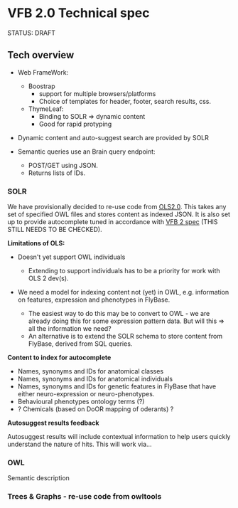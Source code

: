 # VFB 2.0 Technical spec

STATUS: DRAFT

## Tech overview

* Web FrameWork:  
   * Boostrap 
      - support for multiple browsers/platforms
      - Choice of templates for header, footer, search results, css.
  * ThymeLeaf:
    * Binding to SOLR => dynamic content
    * Good for rapid protyping 

* Dynamic content and auto-suggest search are provided by SOLR

* Semantic queries use an Brain query endpoint:
   * POST/GET using JSON.
   * Returns lists of IDs.

### SOLR

We have provisionally decided to re-use code from [OLS2.0](https://github.com/EBISPOT/OLS).  This takes any set of specified OWL files and stores content as indexed JSON. It is also set up to provide autocomplete tuned in accordance with [VFB 2 spec](https://github.com/VirtualFlyBrain/VFB_2/blob/master/specs/functional_specs.md#autosuggest-search) (THIS STILL NEEDS TO BE CHECKED).



__Limitations of OLS:__

* Doesn't yet support OWL individuals
  *  Extending to support individuals has to be a priority for work with OLS 2 dev(s).

* We need a model for indexing content not (yet) in OWL, e.g. information on features, expression and phenotypes in FlyBase.
  * The easiest way to do this may be to convert to OWL - we are already doing this for some expression pattern data.  But will this => all the information we need?
  * An alternative is to extend the SOLR schema to store content from FlyBase, derived from SQL queries.

__Content to index for autocomplete__

* Names, synonyms and IDs for anatomical classes
* Names, synonyms and IDs for anatomical individuals
* Names, synonyms and IDs for genetic features in FlyBase that have either neuro-expression or neuro-phenotypes.
* Behavioural phenotypes ontology terms (?)
* ? Chemicals (based on DoOR mapping of oderants) ?

__Autosuggest results feedback__

Autosuggest results will include contextual information to help users quickly understand the nature of hits.  This will work via...


### OWL

Semantic description

### Trees & Graphs - re-use code from owltools


